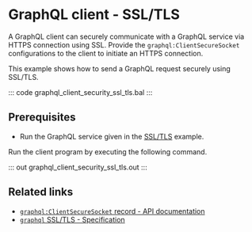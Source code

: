 # GraphQL client - SSL/TLS

A GraphQL client can securely communicate with a GraphQL service via HTTPS connection using SSL. Provide the `graphql:ClientSecureSocket` configurations to the client to initiate an HTTPS connection.

This example shows how to send a GraphQL request securely using SSL/TLS.

::: code graphql_client_security_ssl_tls.bal :::

## Prerequisites
- Run the GraphQL service given in the [SSL/TLS](https://ballerina.io/learn/by-example/graphql-returning-record-values) example.

Run the client program by executing the following command.

::: out graphql_client_security_ssl_tls.out :::

## Related links
- [`graphql:ClientSecureSocket` record - API documentation](https://lib.ballerina.io/ballerina/graphql/latest/records/ClientSecureSocket)
- [`graphql` SSL/TLS - Specification](/spec/graphql/#11321-ssltls)
